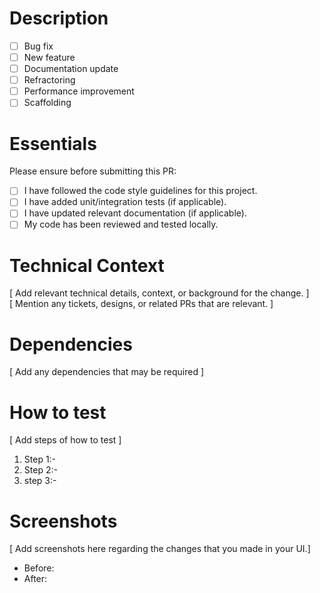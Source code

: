 # Description
- [ ] Bug fix
- [ ] New feature
- [ ] Documentation update
- [ ] Refractoring
- [ ] Performance improvement
- [ ] Scaffolding

# Essentials
Please ensure before submitting this PR:
- [ ]   I have followed the code style guidelines for this project.
- [ ] I have added unit/integration tests (if applicable).
- [ ] I have updated relevant documentation (if applicable).
- [ ] My code has been reviewed and tested locally.

# Technical Context
[ Add relevant technical details, context, or background for the change. ] <br/>
[ Mention any tickets, designs, or related PRs that are relevant. ]

# Dependencies
[ Add any dependencies that may be required ]

# How to test
[ Add steps of how to test ]
1. Step 1:-
2. Step 2:- 
3. step 3:-

# Screenshots
[ Add screenshots here regarding the changes that you made in your UI.]
* Before:
* After:
